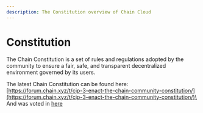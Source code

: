 ```yaml
---
description: The Constitution overview of Chain Cloud
---
```


# Constitution

The Chain Constitution is a set of rules and regulations adopted by the community to ensure a fair, safe, and transparent decentralized environment governed by its users.

The latest Chain Constitution can be found here: [https://forum.chain.xyz/t/cip-3-enact-the-chain-community-constitution/](https://forum.chain.xyz/t/cip-3-enact-the-chain-community-constitution/)\
And was voted in [here](https://github.com/chain/CIP)